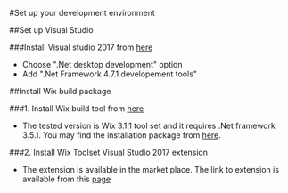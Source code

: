 #Set up your development environment

##Set up Visual Studio

###Install Visual studio 2017 from [here](https://visualstudio.microsoft.com/vs/)
- Choose ".Net desktop development" option
- Add ".Net Framework 4.7.1 developement tools"

##Install Wix build package

###1. Install Wix build tool from [here](https://visualstudio.microsoft.com/vs/)
- The tested version is Wix 3.1.1 tool set and it requires .Net framework 3.5.1. You may find the installation package from [here](https://www.microsoft.com/en-US/download/details.aspx?id=25150).

###2. Install Wix Toolset Visual Studio 2017 extension
- The extension is available in the market place. The link to extension is available from this [page](http://wixtoolset.org/releases/)







